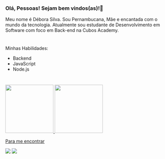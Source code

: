 ### Olá, Pessoas! Sejam bem vindos(as)!👋


Meu nome é Débora Silva. Sou Pernambucana, Mãe e encantada com o mundo da tecnologia. Atualmente sou estudante de Desenvolvimento em Software com foco em Back-end na Cubos Academy.









#
Minhas Habilidades:
- Backend
- JavaScript
- Node.js









#



<div>
<a href="https://github.com/debora-silva1">
<img loading="lazy" height="150em" src="https://github-readme-stats.vercel.app/api/top-langs/?username=debora-silva1&layout=compact&langs_count=7&theme=dracula"/>
<img loading="lazy" height="150em" src="https://github-readme-stats.vercel.app/api?username=debora-silva1&show_icons=true&theme=dracula&include_all_commits=true&count_private=true"/>
</div>
  
Para me encontrar

<div>
<a href = "mailto:francislayned2@gmail.com"><img src="https://img.shields.io/badge/-Gmail-%23333?style=for-the-badge&logo=gmail&logoColor=white" target="_blank"></a>
<a href="https://www.linkedin.com/in/https://www.linkedin.com/in/d%C3%A9bora-francislayne-/" target="_blank"><img src="https://img.shields.io/badge/-LinkedIn-%230077B5?style=for-the-badge&logo=linkedin&logoColor=white" target="_blank"></a> 
</div>




